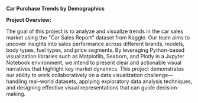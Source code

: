 **Car Purchase Trends by Demographics**

**Project Overview:**

The goal of this project is to analyze and visualize trends in the car sales market using the "Car Sales Report" dataset from Kaggle. Our team aims to uncover insights into sales performance across different brands, models, body types, fuel types, and price segments. By leveraging Python-based visualization libraries such as Matplotlib, Seaborn, and Plotly in a Jupyter Notebook environment, we intend to present clear and actionable visual narratives that highlight key market dynamics.
This project demonstrates our ability to work collaboratively on a data visualization challenge—handling real-world datasets, applying exploratory data analysis techniques, and designing effective visual representations that can guide decision-making.
